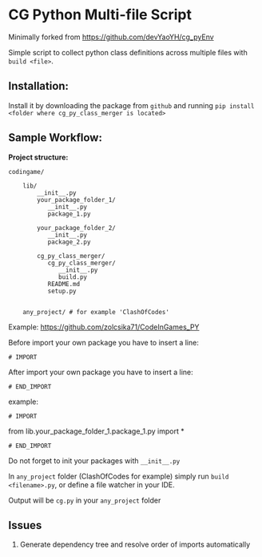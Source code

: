 # CG Python Multi-file Script

Minimally forked from https://github.com/devYaoYH/cg_pyEnv 

Simple script to collect python class definitions across multiple files with `build <file>`.

## Installation:

Install it by downloading the package from 
 ``github`` and running ``pip install <folder where cg_py_class_merger is located>``

## Sample Workflow:
**Project structure:**

    codingame/

        lib/
            __init__.py
            your_package_folder_1/
               __init__.py
               package_1.py
     
            your_package_folder_2/
               __init__.py
               package_2.py

            cg_py_class_merger/
               cg_py_class_merger/
                  __init__.py
                  build.py
               README.md
               setup.py

        
        any_project/ # for example 'ClashOfCodes'


Example: https://github.com/zolcsika71/CodeInGames_PY 

Before import your own package you have to insert a line:

``# IMPORT``

After import your own package you have to insert a line:

``# END_IMPORT``

example:

``# IMPORT``

from lib.your_package_folder_1.package_1.py import *

``# END_IMPORT``

Do not forget to init your packages with ``__init__.py``

In ``any_project`` folder (ClashOfCodes for example) simply run ``build <filename>.py``, or define a file watcher in your IDE.

Output will be ``cg.py`` in your ``any_project`` folder

## Issues

1. Generate dependency tree and resolve order of imports automatically

